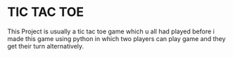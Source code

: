 # TIC TAC TOE
This Project is usually a tic tac toe game which u all had played before i made this game using python in which two players can play game and they get their turn alternatively.

